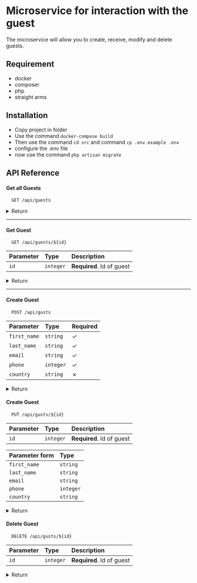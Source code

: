 
# Microservice for interaction with the guest

The microservice will allow you to create, receive, modify and delete guests.

## Requirement
- docker
- composer
- php
- straight arms

## Installation


- Copy project in folder
- Use the command ```docker-compose build```
- Then use the command ```cd src``` and command ```cp .env.example .env```
- configure the .env file
- now use the command ```php artisan migrate```

## API Reference

#### Get all Guests

```
  GET /api/guests
```



<details>
<summary>Return</summary>

```json
[
  {
      "id": 1,
      "first_name": "name",
      "last_name": "lastname",
      "email": "email@example.com",
      "phone": "+1234567890",
      "country": "country"
  },
  {
      "id": 2,
      "first_name": "name",
      "last_name": "lastname",
      "email": "email2@example.com",
      "phone": "+1234567899",
      "country": "country"
  }
]
```
</details>



----

#### Get Guest

```
  GET /api/guests/${id}
```

| Parameter | Type     | Description                      |
| :-------- | :------- | :------------------------------- |
| `id`      | `integer` | **Required**. Id of guest |


<details>
<summary>Return</summary>

```json
{
      "id": 1,
      "first_name": "name",
      "last_name": "lastname",
      "email": "email@example.com",
      "phone": "+1234567890",
      "country": "country"
}
```
</details>

----

#### Create Guest

```
  POST /api/gusts
```

| Parameter   | Type      | Required |
|:------------|:----------|:---------|
| `first_name` | `string`  | &check;  |
| `last_name` | `string`  | &check;  |
| `email` | `string`  | &check;  |
| `phone` | `integer` | &check;  |
| `country` | `string`  | &cross;  |

<details>
<summary>Return</summary>

```json
{
      "first_name": "name",
      "last_name": "lastname",
      "email": "email@example.com",
      "phone": "+1234567890",
      "country": "country",
      "id": 1
}
```
</details>

#### Create Guest

```
  PUT /api/gusts/${id}
```

| Parameter | Type     | Description               |
| :-------- | :------- |:--------------------------|
| `id`      | `integer` | **Required**. Id of guest |

| Parameter form | Type      |
|:---------------|:----------|
| `first_name`   | `string`  | 
| `last_name`    | `string`  |
| `email`        | `string`  | 
| `phone`        | `integer` | 
| `country`      | `string`  |

<details>
<summary>Return</summary>

```json
{
      "id": 1,
      "first_name": "name",
      "last_name": "lastname",
      "email": "email@example.com",
      "phone": "+1234567890",
      "country": "country"
}
```
</details>


#### Delete Guest

```
  DELETE /api/gusts/${id}
```

| Parameter | Type     | Description               |
| :-------- | :------- |:--------------------------|
| `id`      | `integer` | **Required**. Id of guest |

<details>
<summary>Return</summary>

```json
{
  "message":"The guest has been successfully deleted"
}
```
</details>
